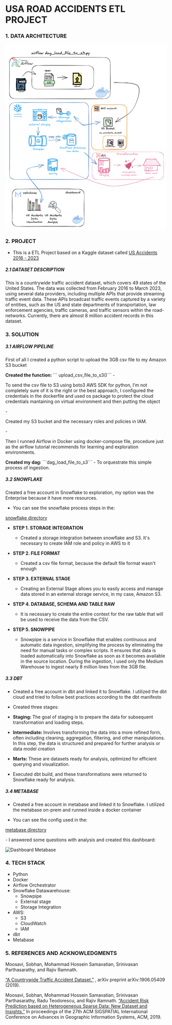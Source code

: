 # USA ROAD ACCIDENTS ETL PROJECT 


### 1. DATA ARCHITECTURE

![Project Architecture](img/usa_accidents_etl_project_architecture.png)

### 2. PROJECT
- This is a ETL Project based on a Kaggle dataset called [US Accidents 2016 - 2023](https://www.kaggle.com/datasets/sobhanmoosavi/us-accidents) 

##### 2.1 DATASET DESCRIPTION 
This is a countrywide traffic accident dataset, which covers 49 states of the United States. The data was collected from February 2016 to March 2023, using several data providers, including multiple APIs that provide streaming traffic event data. These APIs broadcast traffic events captured by a variety of entities, such as the US and state departments of transportation, law enforcement agencies, traffic cameras, and traffic sensors within the road-networks. Currently, there are almost 8 million accident records in this dataset.

### 3. SOLUTION

##### 3.1 AIRFLOW PIPELINE 
<p> First of all I created a python script to upload the 3GB csv file to my Amazon S3 bucket </p>
<b> Created the function: </b>
``` upload_csv_file_to_s3()``` 
- <p>To send the csv file to S3 using boto3 AWS SDK for python, I'm not completely sure of it is the right or the best approach, I configured the credentials in the dockerfile and used os package to protect the cloud credentials mantaining on virtual environment and then putting the object</p>
- <p>Created my S3 bucket and the necessary roles and policies in IAM.</p>
- <p>Then I runned Airflow in Docker using docker-compose file, procedure just as the airflow tutorial recommends for learning and exploration environments.</p>
<b>Created my dag: </b>
```dag_load_file_to_s3``` 
   - To orquestrate this simple process of ingestion. 
  </p>

 ##### 3.2 SNOWFLAKE
 <p> Created a free account in Snowflake to exploration, my option was the Enterprise because it have more resources. </p> 
 
  - <p>You can see the snowflake process steps in the:
  [snowflake directory](./snowflake/steps/)</p>
  
  - <b>STEP 1. STORAGE INTEGRATION</b>
    - <p>Created a storage integration between snowflake and S3. It's necessary to create IAM role and policy in AWS to it</p>
  - <b>STEP 2. FILE FORMAT</b>
    - <p>Created a csv file format, because the default file format wasn't enough</p>
  - <b>STEP 3. EXTERNAL STAGE</b>
    - <p>Creating an External Stage allows you to easily access and manage data stored in an external storage service, in my case, Amazon S3.</p>
  - <b>STEP 4. DATABASE, SCHEMA AND TABLE RAW</b>
    - <p>It is necessary to create the entire context for the raw table that will be used to receive the data from the CSV.</p>
  - <b>STEP 5. SNOWPIPE</b>
    - <p>Snowpipe is a service in Snowflake that enables continuous and automatic data ingestion, simplifying the process by eliminating the need for manual tasks or complex scripts. It ensures that data is loaded automatically into Snowflake as soon as it becomes available in the source location. During the ingestion, I used only the Medium Warehouse to ingest nearly 8 million lines from the 3GB file.</p>

##### 3.3 DBT 
  - <p> Created a free account in dbt and linked it to Snowflake. I utilized the dbt cloud and tried to follow best practices according to the dbt manifesto</p>
  - <p>Created three stages: </p>
  - <p> <b> Staging: </b> The goal of staging is to prepare the data for subsequent transformation and loading steps.</p>
  - <p> <b> Intermediate: </b>  Involves transforming the data into a more refined form, often including cleaning, aggregation, filtering, and other manipulations. In this step, the data is structured and prepared for further analysis or data model creation </p>
  - <p> <b>  Marts: </b> These are datasets ready for analysis, optimized for efficient querying and visualization. </p>
  - <p> Executed dbt build, and these transformations were returned to Snowflake ready for analysis.</p>

##### 3.4 METABASE 
- <p> Created a free account in metabase and linked it to Snowflake. I utilized the metabase on-prem and runned inside a docker container</p>
- <p>You can see the config used in the:
[metabase directory](./metabase-config/metabase-config.txt)
  </p>
- I answered some questions with analysis and created this dashboard: 
  
![Dashboard Metabase](./img/dashboard.png)

  
### 4. TECH STACK 
- Python
- Docker
- Airflow Orchestrator 
- Snowflake Datawarehouse:
  - Snowpipe
  - External stage
  - Storage Integration 
- AWS: 
   - S3
   - CloudWatch
   - IAM
- dbt
- Metabase 


### 5. REFERENCES AND ACKNOWLEDGMENTS

<p> 
  Moosavi, Sobhan, Mohammad Hossein Samavatian, Srinivasan Parthasarathy, and Rajiv Ramnath.       
  
  [“A Countrywide Traffic Accident Dataset.”](https://arxiv.org/abs/1906.05409) , arXiv preprint arXiv:1906.05409 (2019). </p>

  Moosavi, Sobhan, Mohammad Hossein Samavatian, Srinivasan Parthasarathy, Radu Teodorescu, and Rajiv Ramnath. [“Accident Risk Prediction based on Heterogeneous Sparse Data: New Dataset and Insights.”](https://arxiv.org/abs/1909.09638) In proceedings of the 27th ACM SIGSPATIAL International Conference on Advances in Geographic Information Systems, ACM, 2019.
</p>